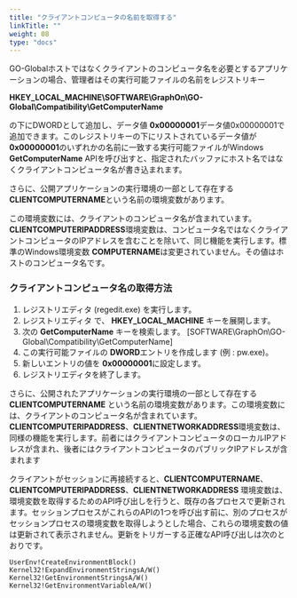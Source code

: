 ```yaml
---
title: "クライアントコンピュータの名前を取得する"
linkTitle: ""
weight: 08
type: "docs"
---
```

GO-Globalホストではなくクライアントのコンピュータ名を必要とするアプリケーションの場合、管理者はその実行可能ファイルの名前をレジストリキー

**HKEY_LOCAL_MACHINE\SOFTWARE\GraphOn\GO-Global\Compatibility\GetComputerName**

の下にDWORDとして追加し、データ値 **0x00000001**データ値0x00000001で追加できます。このレジストリキーの下にリストされているデータ値が **0x00000001**のいずれかの名前に一致する実行可能ファイルがWindows **GetComputerName** APIを呼び出すと、指定されたバッファにホスト名ではなくクライアントコンピュータ名が書き込まれます。

さらに、公開アプリケーションの実行環境の一部として存在する **CLIENTCOMPUTERNAME**という名前の環境変数があります。

この環境変数には、クライアントのコンピュータ名が含まれています。 **CLIENTCOMPUTERIPADDRESS**環境変数は、コンピュータ名ではなくクライアントコンピュータのIPアドレスを含むことを除いて、同じ機能を実行します。標準のWindows環境変数 **COMPUTERNAME**は変更されていません。その値はホストのコンピュータ名です。

### クライアントコンピュータ名の取得方法

1. レジストリエディタ (regedit.exe) を実行します。
2. レジストリエディタ で、 **HKEY_LOCAL_MACHINE** キーを展開します。
3. 次の **GetComputerName** キーを検索します。 [SOFTWARE\GraphOn\GO-Global\Compatibility\GetComputerName]
4. この実行可能ファイルの **DWORD**エントリを作成します (例 : pw.exe)。
5. 新しいエントリの値を **0x00000001**に設定します。
6. レジストリエディタを終了します。

さらに、公開されたアプリケーションの実行環境の一部として存在する **CLIENTCOMPUTERNAME** という名前の環境変数があります。この環境変数には、クライアントのコンピュータ名が含まれています。**CLIENTCOMPUTERIPADDRESS**、**CLIENTNETWORKADDRESS**環境変数は、同様の機能を実行します。前者にはクライアントコンピュータのローカルIPアドレスが含まれ、後者にはクライアントコンピュータのパブリックIPアドレスが含まれます

クライアントがセッションに再接続すると、**CLIENTCOMPUTERNAME**、**CLIENTCOMPUTERIPADDRESS**、**CLIENTNETWORKADDRESS** 環境変数は、環境変数を取得するためのAPI呼び出しを行うと、既存の各プロセスで更新されます。セッションプロセスがこれらのAPIの1つを呼び出す前に、別のプロセスがセッションプロセスの環境変数を取得しようとした場合、これらの環境変数の値は更新されて表示されません。更新をトリガーする正確なAPI呼び出しは次のとおりです。

	UserEnv!CreateEnvironmentBlock()
	Kernel32!ExpandEnvironmentStringsA/W()
	Kernel32!GetEnvironmentStringsA/W()
	Kernel32!GetEnvironmentVariableA/W()
